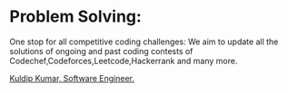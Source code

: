 # Problem Solving:
One stop for all competitive coding challenges:
We aim to update all the solutions of ongoing and past coding contests of Codechef,Codeforces,Leetcode,Hackerrank and many more.

<a href="https://www.linkedin.com/in/kuldip-kumar-b90092188/">Kuldip Kumar, Software Engineer.</a>
